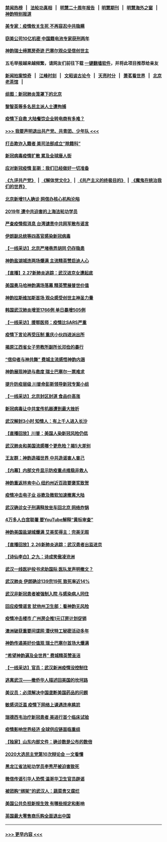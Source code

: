 #### [禁闻热榜](热点新闻.md?=0)  &nbsp;&nbsp;|&nbsp;&nbsp; [法轮功真相](https://github.com/gfw-breaker/truth/blob/master/README.md?=0) &nbsp;&nbsp;|&nbsp;&nbsp; [明慧二十周年报告](https://github.com/gfw-breaker/mh-reports/blob/master/README.md?=0) &nbsp;&nbsp;|&nbsp;&nbsp;[明慧期刊](https://github.com/gfw-breaker/mh-qikan) &nbsp;&nbsp;|&nbsp;&nbsp; [明慧海外之窗](https://github.com/gfw-breaker/mh-news/blob/master/README.md?=0) &nbsp;&nbsp;|&nbsp;&nbsp; [神韵特别报道](https://github.com/gfw-breaker/mh-news/blob/master/shenyun.md?=0)
#### [美专家：疫情攸关生死 不再容忍中共隐瞒](../pages/nf4514/n11901694.md?t=02281502) 
#### [窃美公司10亿机密 中国籍电池专家获刑两年](../pages/nf4514/n11901996.md?t=02281502) 
#### [神韵瑞士缔票房奇迹 巴塞尔观众坚信创世主](../pages/nf4514/n11901860.md?t=02281502) 
#### 五毛举报越来越频繁，请网友们前往下载 [一键翻墙软件](https://github.com/gfw-breaker/ssr-accounts)，并将此项目推荐给亲友
#### [新闻拍案惊奇](https://github.com/gfw-breaker/banned-news/blob/master/pages/link4.md) &nbsp;&nbsp;|&nbsp;&nbsp; [江峰时刻](https://github.com/gfw-breaker/banned-news/blob/master/pages/link4.md) &nbsp;&nbsp;|&nbsp;&nbsp; [文昭谈古论今](https://github.com/gfw-breaker/banned-news/blob/master/pages/link4.md) &nbsp;&nbsp;|&nbsp;&nbsp; [天亮时分](https://github.com/gfw-breaker/banned-news/blob/master/pages/link4.md) &nbsp;&nbsp;|&nbsp;&nbsp; [萧茗看世界](https://github.com/gfw-breaker/banned-news/blob/master/pages/link4.md) &nbsp;&nbsp;|&nbsp;&nbsp; [北京老茶馆](https://github.com/gfw-breaker/banned-news/blob/master/pages/link4.md) &nbsp;&nbsp;|&nbsp;&nbsp; 
#### [组图：新冠肺炎笼罩下的北京](../pages/nf4514/n11901202.md?t=02281502) 
#### [黎智英等多名民主派人士遭拘捕](../pages/nf4514/n11901691.md?t=02281502) 
#### [疫情下自救 大陆餐饮企业转电商有多难？](../pages/nf4514/n11901489.md?t=02281502) 
#### [>>> 我要声明退出共产党、共青团、少年队 <<<](https://github.com/begood0513/goodnews/blob/master/quit/letter.md) 
#### [打击欺诈入籍者 美司法部成立“除籍科”](../pages/nf4514/n11901364.md?t=02281502) 
#### [新冠病毒疫情扩散 累及全球唐人街](../pages/nf4514/n11901276.md?t=02281502) 
#### [应对新冠疫情 彭斯：我们已经做好一切准备](../pages/nf4514/n11901268.md?t=02281502) 
#### [《九评共产党》](https://github.com/begood0513/9ping.md/blob/master/README.md) &nbsp;|&nbsp; [《解体党文化》](../../../../jtdwh.md/blob/master/README.md)  &nbsp;|&nbsp; [《共产主义的终极目的》](../../../../gczydzjmd.md/blob/master/README.md) &nbsp;|&nbsp; [《魔鬼在统治我们的世界》](../../../../mgztzwmdsj.md/blob/master/README.md) 
#### [北京新增11人确诊 网信办核心机构沦陷](../pages/nf4514/n11901041.md?t=02281502) 
#### [2019年 遭中共迫害的上海法轮功学员](../pages/nf4514/n11900714.md?t=02281502) 
#### [严查疫情假消息 台湾谴责中共网军散布谣言](../pages/nf4514/n11900739.md?t=02281502) 
#### [伊朗副总统等四高官感染新冠病毒](../pages/nf4514/n11900818.md?t=02281502) 
#### [【一线采访】北京严堵巷弄胡同 仍存隐患](../pages/nf4514/n11900723.md?t=02281502) 
#### [神韵盐湖城连两场爆满 主流精英赞启迪人心](../pages/nf4514/n11900603.md?t=02281502) 
#### [【直播】2.27新肺炎追踪：武汉进京女遭起底](../pages/nf4514/n11900415.md?t=02281502) 
#### [美国奥马哈神韵满场落幕 精英赞展普世价值](../pages/nf4514/n11900565.md?t=02281502) 
#### [神韵拉斯维加斯首场 观众感受创世主神圣力量](../pages/nf4514/n11900294.md?t=02281502) 
#### [韩国武汉肺炎增至1766例 单日暴增505例](../pages/nf4514/n11899748.md?t=02281502) 
#### [【一线采访】援鄂医师：疫情比SARS严重](../pages/nf4514/n11899583.md?t=02281502) 
#### [疫情下言论再受压制 重庆小伙四进派出所](../pages/nf4514/n11899264.md?t=02281502) 
#### [揭原江西省女子劳教所副所长邓俭的暴行](../pages/nf4514/n11898252.md?t=02281502) 
#### [“信仰者与神共舞” 费城主流感悟神韵内涵](../pages/nf4514/n11899302.md?t=02281502) 
#### [神韵展现神迹与救度 瑞士巴塞尔一票难求](../pages/nf4514/n11899191.md?t=02281502) 
#### [提升防疫层级 川普命彭斯领导新冠专案小组](../pages/nf4514/n11898934.md?t=02281502) 
#### [【一线采访】北京封区封道 食品价高涨](../pages/nf4514/n11898771.md?t=02281502) 
#### [新冠病毒让中共宣传机器遭到最大挫折](../pages/nf4514/n11898739.md?t=02281502) 
#### [武汉解封3小时 知情人：有上千人进入长沙](../pages/nf4514/n11898505.md?t=02281502) 
#### [【直播回放】川普：美国人染新冠风险仍低](../pages/nf4514/n11898088.md?t=02281502) 
#### [武汉肺炎和美国流感哪个更危险？揭5大差别](../pages/nf4514/n11888203.md?t=02281502) 
#### [王友群：神韵造福世界 中共造谣害人害己](../pages/nf4514/n11894895.md?t=02281502) 
#### [【内幕】内部文件显示防疫重点维稳非救人](../pages/nf4514/n11896183.md?t=02281502) 
#### [神韵重返林肯中心 纽约州近百政要褒奖致贺](../pages/nf4514/n11893366.md?t=02281502) 
#### [疫情冲击电子业 谷歌及微软加速撤离大陆](../pages/nf4514/n11898078.md?t=02281502) 
#### [武汉确诊女子刑满释放坐车回北京 网络炸锅](../pages/nf4514/n11897989.md?t=02281502) 
#### [4万多人白宫联署 要YouTube解释“黄标审查”](../pages/nf4514/n11897803.md?t=02281502) 
#### [神韵美国盐湖城爆满 艾美奖得主：完美无瑕](../pages/nf4514/n11897949.md?t=02281502) 
#### [【直播回放】2.26新肺炎追踪：武汉患者出监进京](../pages/nf4514/n11897551.md?t=02281502) 
#### [【诗仙李白】之九：诗成笑傲凌沧洲](../pages/nf4514/n11885478.md?t=02281502) 
#### [武汉一线医护投书求助国际 医队发声明撤文？](../pages/nf4514/n11897501.md?t=02281502) 
#### [武汉肺炎 伊朗确诊139宗19死 致死率近14%](../pages/nf4514/n11897547.md?t=02281502) 
#### [武汉非新冠患者被强制入院 与感染病人同住](../pages/nf4514/n11896414.md?t=02281502) 
#### [回应疫情谣言 犹他州卫生部：看神韵无风险](../pages/nf4514/n11896078.md?t=02281502) 
#### [疫情冲击楼市 广州房企推1元订房计划促销](../pages/nf4514/n11896386.md?t=02281502) 
#### [澳洲破获重要间谍网 潜伏特工秘密活动多年](../pages/nf4514/n11893839.md?t=02281502) 
#### [神韵传递美好价值观 瑞士巴塞尔首场大爆满](../pages/nf4514/n11896103.md?t=02281502) 
#### [“希望神韵遍及全世界” 费城精英赞圣洁](../pages/nf4514/n11897073.md?t=02281502) 
#### [【一线采访】官员：武汉新洲疫情没控制住](../pages/nf4514/n11895870.md?t=02281502) 
#### [逃离武汉——撤侨华人描述回美国的坎坷路](../pages/nf4514/n11895897.md?t=02281502) 
#### [美议员：必须解决中国垄断美国药品的问题](../pages/nf4514/n11895991.md?t=02281502) 
#### [敏感词泛滥 疫情下网络上课遇连串尴尬](../pages/nf4514/n11895793.md?t=02281502) 
#### [瑞德西韦治疗新冠患者 美进行首个临床试验](../pages/nf4514/n11895845.md?t=02281502) 
#### [疫情影响世界经济 全球供应链面临重组](../pages/nf4514/n11895634.md?t=02281502) 
#### [【独家】山东内部文件：确诊数是公布的数倍](../pages/nf4514/n11891016.md?t=02281502) 
#### [2020大选民主党第10次辩论会 一文看懂](../pages/nf4514/n11895486.md?t=02281502) 
#### [黑龙江省法轮功学员李秀芹被迫害致死](../pages/nf4514/n11894617.md?t=02281502) 
#### [微信传谣引华人恐慌 温哥华卫生官员辟谣](../pages/nf4514/n11895361.md?t=02281502) 
#### [被团购“绑架”的武汉人：蔬菜贵又腐烂](../pages/nf4514/n11895316.md?t=02281502) 
#### [美国公共负担新规生效 有哪些规定和影响](../pages/nf4514/n11893866.md?t=02281502) 
#### [英国最大零售商乐购全面退出中国](../pages/nf4514/n11895230.md?t=02281502) 

----
#### [ >>> 更早内容 <<< ](../indexes/nf4514-earlier.md)
